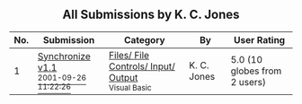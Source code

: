 ﻿<div align="center">

## All Submissions by K\. C\. Jones

</div>

No.  | Submission | Category | By   | User Rating
---- | ---------- | -------- | ---- | -----------
1 | [Synchronize v1\.1<br /><sup>2001-09-26 11:22:26</sup>](https://github.com/Planet-Source-Code/k-c-jones-synchronize-v1-1__1-27561) | [Files/ File Controls/ Input/ Output<br /><sup>Visual Basic</sup>](../ByCategory/files-file-controls-input-output__1-3.md) | K\. C\. Jones | 5.0 (10 globes from 2 users)
